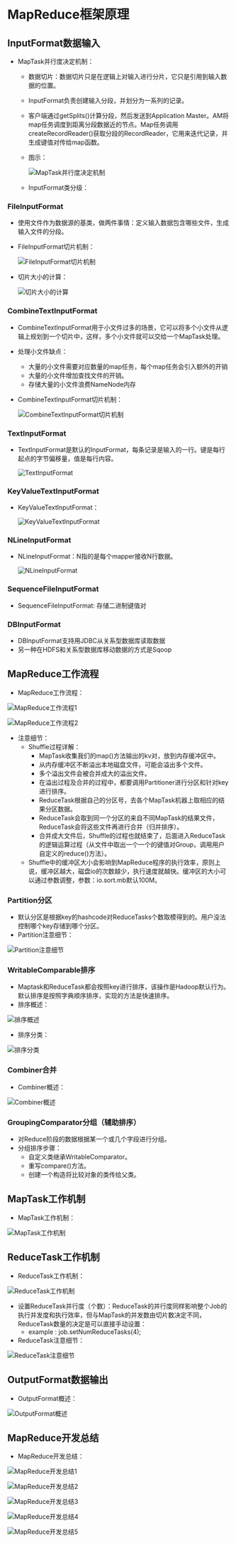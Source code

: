 # MapReduce框架原理

## InputFormat数据输入

  - MapTask并行度决定机制：
    - 数据切片：数据切片只是在逻辑上对输入进行分片，它只是引用到输入数据的位置。
    - InputFormat负责创建输入分段，并划分为一系列的记录。
    - 客户端通过getSplits()计算分段，然后发送到Application Master。AM将map任务调度到距离分段数据近的节点。Map任务调用createRecordReader()获取分段的RecordReader，它用来迭代记录，并生成键值对传给map函数。
    - 图示：
    
      ![MapTask并行度决定机制](./图片/MapTask并行度决定机制.PNG)
    
    - InputFormat类分级：
      
     
    
### FileInputFormat

  - 使用文件作为数据源的基类，做两件事情：定义输入数据包含哪些文件，生成输入文件的分段。
  - FileInputFormat切片机制：
  
    ![FileInputFormat切片机制](./图片/FileInputFormat切片机制.PNG)
  
  - 切片大小的计算：
  
    ![切片大小的计算](./图片/切片大小的计算.PNG)
  
### CombineTextInputFormat

  - CombineTextInputFormat用于小文件过多的场景，它可以将多个小文件从逻辑上规划到一个切片中，这样，多个小文件就可以交给一个MapTask处理。
  - 处理小文件缺点：
    - 大量的小文件需要对应数量的map任务，每个map任务会引入额外的开销
    - 大量的小文件增加查找文件的开销。
    - 存储大量的小文件浪费NameNode内存
  - CombineTextInputFormat切片机制：
  
    ![CombineTextInputFormat切片机制](./图片/CombineTextInputFormat切片机制.PNG)
  
### TextInputFormat

  - TextInputFormat是默认的InputFormat，每条记录是输入的一行。键是每行起点的字节偏移量，值是每行内容。
  
    ![TextInputFormat](./图片/TextInputFormat.PNG)
  
### KeyValueTextInputFormat

  - KeyValueTextInputFormat：
  
    ![KeyValueTextInputFormat](./图片/KeyValueTextInputFormat.PNG)
  
### NLineInputFormat

  - NLineInputFormat：N指的是每个mapper接收N行数据。
  
    ![NLineInputFormat](./图片/NLineInputFormat.PNG)
    
### SequenceFileInputFormat

  - SequenceFileInputFormat: 存储二进制键值对

### DBInputFormat

  - DBInputFormat支持用JDBC从关系型数据库读取数据
  - 另一种在HDFS和关系型数据库移动数据的方式是Sqoop
  
## MapReduce工作流程

  - MapReduce工作流程：
  
  ![MapReduce工作流程1](./图片/MapReduce工作流程1.PNG)
  
  ![MapReduce工作流程2](./图片/MapReduce工作流程2.PNG)
  
  - 注意细节：
    - Shuffle过程详解：
      - MapTask收集我们的map()方法输出的kv对，放到内存缓冲区中。
      - 从内存缓冲区不断溢出本地磁盘文件，可能会溢出多个文件。
      - 多个溢出文件会被合并成大的溢出文件。
      - 在溢出过程及合并的过程中，都要调用Partitioner进行分区和针对key进行排序。
      - ReduceTask根据自己的分区号，去各个MapTask机器上取相应的结果分区数据。
      - ReduceTask会取到同一个分区的来自不同MapTask的结果文件，ReduceTask会将这些文件再进行合并（归并排序）。
      - 合并成大文件后，Shuffle的过程也就结束了，后面进入ReduceTask的逻辑运算过程（从文件中取出一个一个的键值对Group，调用用户自定义的reduce()方法）。
    - Shuffle中的缓冲区大小会影响到MapReduce程序的执行效率，原则上说，缓冲区越大，磁盘io的次数越少，执行速度就越快。缓冲区的大小可以通过参数调整，参数：io.sort.mb默认100M。
    
### Partition分区

  - 默认分区是根据key的hashcode对ReduceTasks个数取模得到的。用户没法控制哪个key存储到哪个分区。
  - Partition注意细节：
  
  ![Partition注意细节](./图片/Partition注意细节.PNG)
  
### WritableComparable排序

  - Maptask和ReduceTask都会按照key进行排序，该操作是Hadoop默认行为。默认排序是按照字典顺序排序，实现的方法是快速排序。
  - 排序概述：
  
  ![排序概述](./图片/排序概述.PNG)
  
  - 排序分类：
  
  ![排序分类](./图片/排序分类.PNG)
  
### Combiner合并

  - Combiner概述：
  
  ![Combiner概述](./图片/Combiner概述.PNG)
  
### GroupingComparator分组（辅助排序）

  - 对Reduce阶段的数据根据某一个或几个字段进行分组。
  - 分组排序步骤：
    - 自定义类继承WritableComparator。
    - 重写compare()方法。
    - 创建一个构造将比较对象的类传给父类。
    
## MapTask工作机制

  - MapTask工作机制：
  
  ![MapTask工作机制](./图片/MapTask工作机制.PNG)
  
## ReduceTask工作机制

  - ReduceTask工作机制：
  
  ![ReduceTask工作机制](./图片/ReduceTask工作机制.PNG)
  
  - 设置ReduceTask并行度（个数）：ReduceTask的并行度同样影响整个Job的执行并发度和执行效率，但与MapTask的并发数由切片数决定不同，ReduceTask数量的决定是可以直接手动设置：
    - example : job.setNumReduceTasks(4);
  - ReduceTask注意细节：
  
  ![ReduceTask注意细节](./图片/ReduceTask注意细节.PNG)
  
## OutputFormat数据输出

  - OutputFormat概述：
  
  ![OutputFormat概述](./图片/OutputFormat概述.PNG)
  
## MapReduce开发总结

  - MapReduce开发总结：
  
  ![MapReduce开发总结1](./图片/MapReduce开发总结1.PNG)
  
  ![MapReduce开发总结2](./图片/MapReduce开发总结2.PNG)
  
  ![MapReduce开发总结3](./图片/MapReduce开发总结3.PNG)
  
  ![MapReduce开发总结4](./图片/MapReduce开发总结4.PNG)
  
  ![MapReduce开发总结5](./图片/MapReduce开发总结5.PNG)
  
  
  
  
  
  
  
  
  
  
  
  
  
  
  
  

